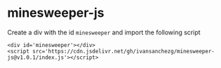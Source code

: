 # minesweeper-js

Create a div with the id `minesweeper` and import the following script

```
<div id='minesweeper'></div>
<script src='https://cdn.jsdelivr.net/gh/ivansanchezg/minesweeper-js@v1.0.1/index.js'></script>
```
